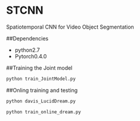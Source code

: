 # STCNN
Spatiotemporal CNN for Video Object Segmentation


##Dependencies
* python2.7
* Pytorch0.4.0


##Training the Joint model
```bash
python train_JointModel.py
```
##Onling training and testing

```bash
python davis_LucidDream.py
```
```bash
python train_online_dream.py
```
